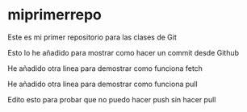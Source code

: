 # miprimerrepo
Este es mi primer repositorio para las clases de Git

Esto lo he añadido para mostrar como hacer un commit desde Github

He añadido otra linea para demostrar como funciona fetch

He añadido otra linea para demostrar como funciona pull

Edito esto para probar que no puedo hacer push sin hacer pull
